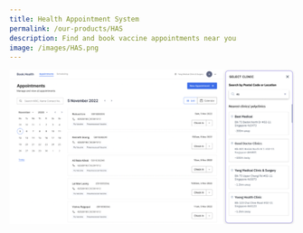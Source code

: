 ```yaml
---
title: Health Appointment System
permalink: /our-products/HAS
description: Find and book vaccine appointments near you
image: /images/HAS.png
---
```

![](/images/HAS.png)

